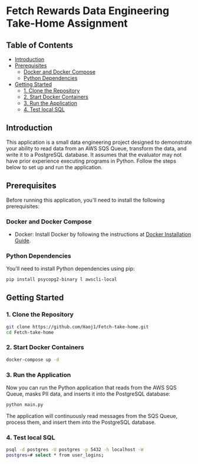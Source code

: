 # Fetch Rewards Data Engineering Take-Home Assignment

## Table of Contents

- [Introduction](#introduction)
- [Prerequisites](#prerequisites)
  - [Docker and Docker Compose](#docker-and-docker-compose)
  - [Python Dependencies](#python-dependencies)
- [Getting Started](#getting-started)
  - [1. Clone the Repository](#1-clone-the-repository)
  - [2. Start Docker Containers](#2-start-docker-containers)
  - [3. Run the Application](#3-run-the-application)
  - [4. Test local SQL](#4-test-local-SQL)

## Introduction

This application is a small data engineering project designed to demonstrate your ability to read data from an AWS SQS Queue, transform the data, and write it to a PostgreSQL database. It assumes that the evaluator may not have prior experience executing programs in Python. Follow the steps below to set up and run the application.

## Prerequisites

Before running this application, you'll need to install the following prerequisites:

### Docker and Docker Compose

- Docker: Install Docker by following the instructions at [Docker Installation Guide](https://docs.docker.com/get-docker/).

### Python Dependencies

You'll need to install Python dependencies using pip:

```bash
pip install psycopg2-binary l awscli-local
```

## Getting Started

### 1. Clone the Repository

```bash
git clone https://github.com/Haoj1/Fetch-take-home.git
cd Fetch-take-home
```
### 2. Start Docker Containers

```bash
docker-compose up -d
```

### 3. Run the Application
Now you can run the Python application that reads from the AWS SQS Queue, masks PII data, and inserts it into the PostgreSQL database:

```bash
python main.py
```
The application will continuously read messages from the SQS Queue, process them, and insert them into the PostgreSQL database.

### 4. Test local SQL
```bash
psql -d postgres -U postgres -p 5432 -h localhost -W
postgres=# select * from user_logins;
```

